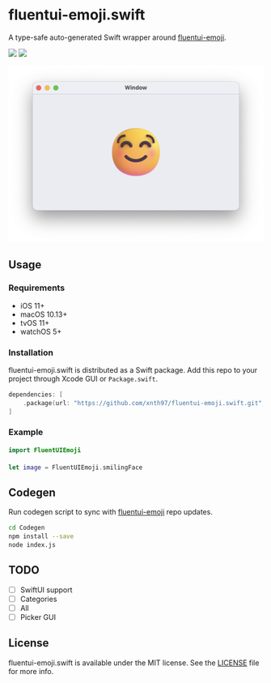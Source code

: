 # fluentui-emoji.swift

A type-safe auto-generated Swift wrapper around [fluentui-emoji](https://github.com/microsoft/fluentui-emoji).

![](https://img.shields.io/badge/License-MIT-green)
![](https://img.shields.io/badge/Platform-iOS%20%7C%20macOS%20%7C%20tvOS%20%7C%20watchOS-blue)

![](/Screenshots/1.png)

## Usage

### Requirements

* iOS 11+
* macOS 10.13+
* tvOS 11+
* watchOS 5+

### Installation

fluentui-emoji.swift is distributed as a Swift package. Add this repo to your project through Xcode GUI or `Package.swift`.

```swift
dependencies: [
    .package(url: "https://github.com/xnth97/fluentui-emoji.swift.git", .upToNextMajor(from: "1.0.0"))
]
```

### Example

```swift
import FluentUIEmoji

let image = FluentUIEmoji.smilingFace
```

## Codegen

Run codegen script to sync with [fluentui-emoji](https://github.com/microsoft/fluentui-emoji) repo updates.

```sh
cd Codegen
npm install --save
node index.js
```

## TODO

- [ ] SwiftUI support
- [ ] Categories
- [ ] All
- [ ] Picker GUI

## License

fluentui-emoji.swift is available under the MIT license. See the [LICENSE](LICENSE) file for more info.
